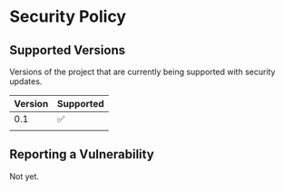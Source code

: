 # Security Policy

## Supported Versions

Versions of the project that are
currently being supported with security updates.

| Version | Supported          |
| ------- | ------------------ |
| 0.1   | :white_check_mark: |
             |

## Reporting a Vulnerability

Not yet.
